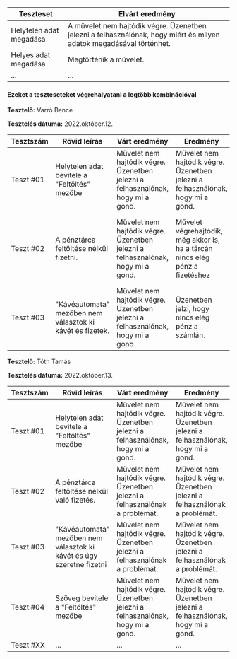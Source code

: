  | Teszteset               | Elvárt eredmény                                                                                                     | 
 |-------------------------|---------------------------------------------------------------------------------------------------------------------| 
 | Helytelen adat megadása | A művelet nem hajtódik végre. Üzenetben jelezni a felhasználónak, hogy miért és milyen adatok megadásával történhet.|
 | Helyes adat megadása    | Megtörténik a művelet.                                                                                              | 
 | ... | ... | 

#### Ezeket a teszteseteket végrehalyatani a legtöbb kombinációval


**Tesztelő:** Varró Bence

**Tesztelés dátuma:** 2022.október.12.

| Tesztszám | Rövid leírás                     | Várt eredmény                                                                   | Eredmény                                                                       | Megjegyzés                |
|-----------|----------------------------------|---------------------------------------------------------------------------------|--------------------------------------------------------------------------------|---------------------------|
| Teszt #01 | Helytelen adat bevitele a "Feltöltés" mezőbe | Művelet nem hajtódik végre. Üzenetben jelezni a felhasználónak, hogy mi a gond. | Művelet nem hajtódik végre. Üzenetben jelezni a felhasználónak, hogy mi a gond.| Nem találtam problémát.   |
| Teszt #02 | A pénztárca feltöltése nélkül fizetni. | Művelet nem hajtódik végre. Üzenetben jelezni a felhasználónak, hogy mi a gond.| Művelet végrehajtódik, még akkor is, ha a tárcán nincs elég pénz a fizetéshez | Ennek a műveletnek nem lehetett volna lefutnia. Mielőbbi javításra szorul. |
| Teszt #03 | "Kávéautomata" mezőben nem választok ki kávét és fizetek. | Művelet nem hajtódik végre. Üzenetben jelezni a felhasználónak, hogy mi a gond. | Üzenetben jelzi, hogy nincs elég pénz a számlán. | A hiba üzenetét le kell kezelni. |


**Tesztelő:** Tóth Tamás

**Tesztelés dátuma:** 2022.október.13.

| Tesztszám | Rövid leírás                     | Várt eredmény                                                                   | Eredmény                                                                       | Megjegyzés                |
|-----------|----------------------------------|---------------------------------------------------------------------------------|--------------------------------------------------------------------------------|---------------------------|
| Teszt #01 | Helytelen adat bevitele a "Feltöltés" mezőbe | Művelet nem hajtódik végre. Üzenetben jelezni a felhasználónak, hogy mi a gond. | Művelet nem hajtódik végre. Üzenetben jelezni a felhasználónak, hogy mi a gond.| Nem találtam problémát.   |
| Teszt #02 | A pénztárca feltöltése nélkül való fizetés. | Művelet nem hajtódik végre. Üzenetben jelezni a felhasználónak a problémát.     | Művelet nem hajtódik végre. Üzenetben jelezni a felhasználónak a problémát. | Nem találtam problémát. |
| Teszt #03 | "Kávéautomata" mezőben nem választok ki kávét és úgy szeretne fizetni | Művelet nem hajtódik végre. Üzenetben jelezni a felhasználónak a problémát. |Művelet nem hajtódik végre. Üzenetben jelezni a felhasználónak a problémát. | Nem találtam problémát. |
| Teszt #04 | Szöveg bevitele a "Feltöltés" mezőbe | Művelet nem hajtódik végre. Üzenetben jelezni a felhasználónak, hogy mi a gond. | Művelet nem hajtódik végre. Üzenetben jelezni a felhasználónak, hogy mi a gond. | Nem találtam problémát. |
| Teszt #XX | ... | ... | ... | ... |
